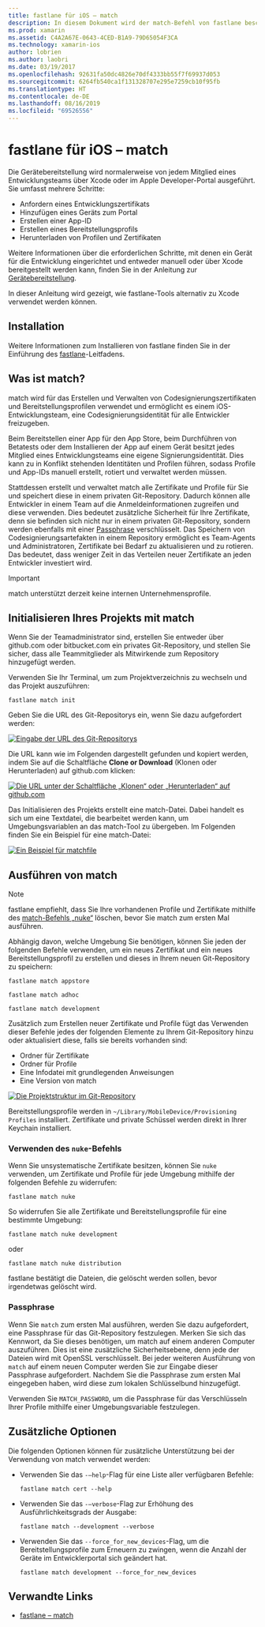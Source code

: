 ```yaml
---
title: fastlane für iOS – match
description: In diesem Dokument wird der match-Befehl von fastlane beschrieben, der zum Erstellen und Verwalten von Codesignaturzertifikaten und Bereitstellungsprofilen für die iOS-Entwicklung verwendet wird.
ms.prod: xamarin
ms.assetid: C4A2A67E-0643-4CED-B1A9-79D65054F3CA
ms.technology: xamarin-ios
author: lobrien
ms.author: laobri
ms.date: 03/19/2017
ms.openlocfilehash: 92631fa50dc4826e70df4333bb55f7f69937d053
ms.sourcegitcommit: 6264fb540ca1f131328707e295e7259cb10f95fb
ms.translationtype: HT
ms.contentlocale: de-DE
ms.lasthandoff: 08/16/2019
ms.locfileid: "69526556"
---
```

# <a name="fastlane-for-ios---match"></a>fastlane für iOS – match

Die Gerätebereitstellung wird normalerweise von jedem Mitglied eines Entwicklungsteams über Xcode oder im Apple Developer-Portal ausgeführt. Sie umfasst mehrere Schritte:

- Anfordern eines Entwicklungszertifikats
- Hinzufügen eines Geräts zum Portal
- Erstellen einer App-ID
- Erstellen eines Bereitstellungsprofils
- Herunterladen von Profilen und Zertifikaten

Weitere Informationen über die erforderlichen Schritte, mit denen ein Gerät für die Entwicklung eingerichtet und entweder manuell oder über Xcode bereitgestellt werden kann, finden Sie in der Anleitung zur [Gerätebereitstellung](~/ios/get-started/installation/device-provisioning/index.md).

In dieser Anleitung wird gezeigt, wie fastlane-Tools alternativ zu Xcode verwendet werden können.

## <a name="installation"></a>Installation

Weitere Informationen zum Installieren von fastlane finden Sie in der Einführung des [fastlane](~/ios/deploy-test/provisioning/fastlane/index.md#Installation)-Leitfadens.

<a name="whatismatch" />

## <a name="what-is-match"></a>Was ist match?

match wird für das Erstellen und Verwalten von Codesignierungszertifikaten und Bereitstellungsprofilen verwendet und ermöglicht es einem iOS-Entwicklungsteam, eine Codesignierungsidentität für alle Entwickler freizugeben.

Beim Bereitstellen einer App für den App Store, beim Durchführen von Betatests oder dem Installieren der App auf einem Gerät besitzt jedes Mitglied eines Entwicklungsteams eine eigene Signierungsidentität. Dies kann zu in Konflikt stehenden Identitäten und Profilen führen, sodass Profile und App-IDs manuell erstellt, rotiert und verwaltet werden müssen.

Stattdessen erstellt und verwaltet match alle Zertifikate und Profile für Sie und speichert diese in einem privaten Git-Repository. Dadurch können alle Entwickler in einem Team auf die Anmeldeinformationen zugreifen und diese verwenden. Dies bedeutet zusätzliche Sicherheit für Ihre Zertifikate, denn sie befinden sich nicht nur in einem privaten Git-Repository, sondern werden ebenfalls mit einer [Passphrase](#passphrase) verschlüsselt. Das Speichern von Codesignierungsartefakten in einem Repository ermöglicht es Team-Agents und Administratoren, Zertifikate bei Bedarf zu aktualisieren und zu rotieren. Das bedeutet, dass weniger Zeit in das Verteilen neuer Zertifikate an jeden Entwickler investiert wird.

> [!IMPORTANT]
> match unterstützt derzeit keine internen Unternehmensprofile.

<a name="initializing" />

## <a name="initializing-your-project-with-match"></a>Initialisieren Ihres Projekts mit match

Wenn Sie der Teamadministrator sind, erstellen Sie entweder über github.com oder bitbucket.com ein privates Git-Repository, und stellen Sie sicher, dass alle Teammitglieder als Mitwirkende zum Repository hinzugefügt werden.

Verwenden Sie Ihr Terminal, um zum Projektverzeichnis zu wechseln und das Projekt auszuführen:

```
fastlane match init
```

Geben Sie die URL des Git-Repositorys ein, wenn Sie dazu aufgefordert werden:

 [![](match-images/fastlane-image7.png "Eingabe der URL des Git-Repositorys")](match-images/fastlane-image7.png#lightbox)

Die URL kann wie im Folgenden dargestellt gefunden und kopiert werden, indem Sie auf die Schaltfläche **Clone or Download** (Klonen oder Herunterladen) auf github.com klicken:

[![](match-images/fastlane-image6.png "Die URL unter der Schaltfläche „Klonen“ oder „Herunterladen“ auf github.com")](match-images/fastlane-image6.png#lightbox)

Das Initialisieren des Projekts erstellt eine match-Datei. Dabei handelt es sich um eine Textdatei, die bearbeitet werden kann, um Umgebungsvariablen an das match-Tool zu übergeben. Im Folgenden finden Sie ein Beispiel für eine match-Datei:

[![](match-images/fastlane-image8.png "Ein Beispiel für matchfile")](match-images/fastlane-image8.png#lightbox)

<a name="running" />

## <a name="running-match"></a>Ausführen von match

> [!NOTE]
> fastlane empfiehlt, dass Sie Ihre vorhandenen Profile und Zertifikate mithilfe des [match-Befehls „nuke“](#using) löschen, bevor Sie match zum ersten Mal ausführen.

Abhängig davon, welche Umgebung Sie benötigen, können Sie jeden der folgenden Befehle verwenden, um ein neues Zertifikat und ein neues Bereitstellungsprofil zu erstellen und dieses in Ihrem neuen Git-Repository zu speichern:

```
fastlane match appstore

fastlane match adhoc

fastlane match development
```

Zusätzlich zum Erstellen neuer Zertifikate und Profile fügt das Verwenden dieser Befehle jedes der folgenden Elemente zu Ihrem Git-Repository hinzu oder aktualisiert diese, falls sie bereits vorhanden sind:

- Ordner für Zertifikate
- Ordner für Profile
- Eine Infodatei mit grundlegenden Anweisungen
- Eine Version von match

[![](match-images/fastlane-image9.png "Die Projektstruktur im Git-Repository")](match-images/fastlane-image9.png#lightbox)

Bereitstellungsprofile werden in `~/Library/MobileDevice/Provisioning Profiles` installiert. Zertifikate und private Schüssel werden direkt in Ihrer Keychain installiert.

<a name="using" />

### <a name="using-the-nuke-command"></a>Verwenden des `nuke`-Befehls

Wenn Sie unsystematische Zertifikate besitzen, können Sie `nuke` verwenden, um Zertifikate und Profile für jede Umgebung mithilfe der folgenden Befehle zu widerrufen:

```
fastlane match nuke
```

So widerrufen Sie alle Zertifikate und Bereitstellungsprofile für eine bestimmte Umgebung:

```
fastlane match nuke development
```

 oder

```
fastlane match nuke distribution
```

fastlane bestätigt die Dateien, die gelöscht werden sollen, bevor irgendetwas gelöscht wird.

<a name="passphrase" />

### <a name="passphrase"></a>Passphrase

Wenn Sie `match` zum ersten Mal ausführen, werden Sie dazu aufgefordert, eine Passphrase für das Git-Repository festzulegen. Merken Sie sich das Kennwort, da Sie dieses benötigen, um match auf einem anderen Computer auszuführen. Dies ist eine zusätzliche Sicherheitsebene, denn jede der Dateien wird mit OpenSSL verschlüsselt. Bei jeder weiteren Ausführung von `match` auf einem neuen Computer werden Sie zur Eingabe dieser Passphrase aufgefordert. Nachdem Sie die Passphrase zum ersten Mal eingegeben haben, wird diese zum lokalen Schlüsselbund hinzugefügt.

Verwenden Sie `MATCH_PASSWORD`, um die Passphrase für das Verschlüsseln Ihrer Profile mithilfe einer Umgebungsvariable festzulegen.

<a name="options" />

## <a name="additional-options"></a>Zusätzliche Optionen

Die folgenden Optionen können für zusätzliche Unterstützung bei der Verwendung von match verwendet werden:

- Verwenden Sie das `-–help`-Flag für eine Liste aller verfügbaren Befehle:

    ```
    fastlane match cert --help
    ```

- Verwenden Sie das `-–verbose`-Flag zur Erhöhung des Ausführlichkeitsgrads der Ausgabe:

    ```
    fastlane match --development --verbose
    ```

- Verwenden Sie das `--force_for_new_devices`-Flag, um die Bereitstellungsprofile zum Erneuern zu zwingen, wenn die Anzahl der Geräte im Entwicklerportal sich geändert hat.

    ```
    fastlane match development --force_for_new_devices
    ```

## <a name="related-links"></a>Verwandte Links

- [fastlane – match](https://github.com/fastlane/fastlane/blob/master/match/README.md)

